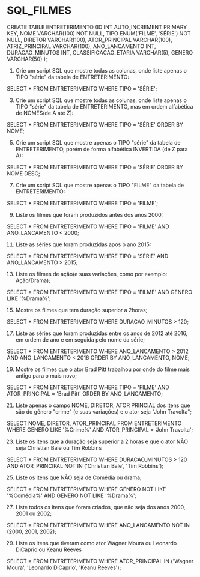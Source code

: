 # SQL_FILMES
CREATE TABLE ENTRETERIMENTO (ID INT AUTO_INCREMENT PRIMARY KEY, NOME VARCHAR(100) NOT NULL, TIPO ENUM('FILME', 'SÉRIE') NOT NULL, DIRETOR VARCHAR(100), ATOR_PRINCIPAL VARCHAR(100), ATRIZ_PRINCIPAL VARCHAR(100), ANO_LANCAMENTO INT, DURACAO_MINUTOS INT, CLASSIFICACAO_ETARIA VARCHAR(5), GENERO VARCHAR(50) );

01. Crie um script SQL que mostre todas as colunas, onde liste apenas o TIPO "série" da tabela de ENTRETERIMENTO:
   
SELECT * FROM ENTRETERIMENTO WHERE TIPO = 'SÉRIE';

3. Crie um script SQL que mostre todas as colunas, onde liste apenas o TIPO "série" da tabela de ENTRETERIMENTO, mas em ordem alfabética de NOMES(de A até Z):
   
SELECT * FROM ENTRETERIMENTO WHERE TIPO = 'SÉRIE' ORDER BY NOME;

5. Crie um script SQL que mostre apenas o TIPO "série" da tabela de ENTRETERIMENTO, porém de forma alfabética INVERTIDA (de Z para A):
   
SELECT * FROM ENTRETERIMENTO WHERE TIPO = 'SÉRIE' ORDER BY NOME DESC;

7. Crie um script SQL que mostre apenas o TIPO "FILME" da tabela de ENTRETERIMENTO:
   
SELECT * FROM ENTRETERIMENTO WHERE TIPO = 'FILME';

9. Liste os filmes que foram produzidos antes dos anos 2000:

SELECT * FROM ENTRETERIMENTO WHERE TIPO = 'FILME' AND ANO_LANCAMENTO < 2000;

11. Liste as séries que foram produzidas após o ano 2015:
    
SELECT * FROM ENTRETERIMENTO WHERE TIPO = 'SÉRIE' AND ANO_LANCAMENTO > 2015;

13. Liste os filmes de ação(e suas variações, como por exemplo: Ação/Drama);
    
SELECT * FROM ENTRETERIMENTO WHERE TIPO = 'FILME' AND GENERO LIKE '%Drama%';

15. Mostre os filmes que tem duração superior a 2horas;
    
SELECT * FROM ENTRETERIMENTO WHERE DURACAO_MINUTOS > 120;

17. Liste as séries que foram produzidas entre os anos de 2012 até 2016, em ordem de ano e em seguida pelo nome da série;
    
SELECT * FROM ENTRETERIMENTO WHERE ANO_LANCAMENTO > 2012 AND ANO_LANCAMENTO < 2016 ORDER BY ANO_LANCAMENTO, NOME;

19. Mostre os filmes que o ator Brad Pitt trabalhou por onde do filme mais antigo para o mais novo;
    
SELECT * FROM ENTRETERIMENTO WHERE TIPO = 'FILME' AND ATOR_PRINCIPAL = 'Brad Pitt' ORDER BY ANO_LANCAMENTO;

21. Liste apenas o campo NOME, DIRETOR, ATOR PRINCIAL dos itens que são do gênero "crime" (e suas variações) e o ator seja "John Travolta";
    
SELECT NOME, DIRETOR, ATOR_PRINCIPAL FROM ENTRETERIMENTO WHERE GENERO LIKE '%Crime%' AND ATOR_PRINCIPAL = 'John Travolta';

23. Liste os itens que a duração seja superior a 2 horas e que o ator NÃO seja Christian Bale ou Tim Robbins
    
SELECT * FROM ENTRETERIMENTO WHERE DURACAO_MINUTOS > 120 AND ATOR_PRINCIPAL NOT IN ('Christian Bale', 'Tim Robbins');

25. Liste os itens que NÃO seja de Comédia ou drama;
    
SELECT * FROM ENTRETERIMENTO WHERE GENERO NOT LIKE '%Comédia%' AND GENERO NOT LIKE '%Drama%';

27. Liste todos os itens que foram criados, que não seja dos anos 2000, 2001 ou 2002;
    
SELECT * FROM ENTRETERIMENTO WHERE ANO_LANCAMENTO NOT IN (2000, 2001, 2002);

29. Liste os itens que tiveram como ator Wagner Moura ou Leonardo DiCaprio ou Keanu Reeves
    
SELECT * FROM ENTRETERIMENTO WHERE ATOR_PRINCIPAL IN ('Wagner Moura', 'Leonardo DiCaprio', 'Keanu Reeves');

